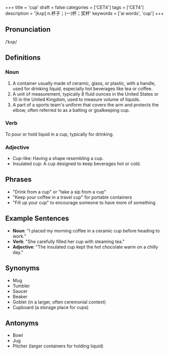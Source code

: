 +++
title = 'cup'
draft = false
categories = ['CET4']
tags = ['CET4']
description = '[kʌp] n.杯子；(一)杯；奖杯'
keywords = ['ai words', 'cup']
+++

## Pronunciation
/ˈkʌp/

## Definitions
### Noun
1. A container usually made of ceramic, glass, or plastic, with a handle, used for drinking liquid, especially hot beverages like tea or coffee.
2. A unit of measurement, typically 8 fluid ounces in the United States or 10 in the United Kingdom, used to measure volume of liquids.
3. A part of a sports team's uniform that covers the arm and protects the elbow, often referred to as a batting or goalkeeping cup.

### Verb
To pour or hold liquid in a cup, typically for drinking.

### Adjective
- Cup-like: Having a shape resembling a cup.
- Insulated cup: A cup designed to keep beverages hot or cold.

## Phrases
- "Drink from a cup" or "take a sip from a cup"
- "Keep your coffee in a travel cup" for portable containers
- "Fill up your cup" to encourage someone to have more of something

## Example Sentences
- **Noun**: "I placed my morning coffee in a ceramic cup before heading to work."
- **Verb**: "She carefully filled her cup with steaming tea."
- **Adjective**: "The insulated cup kept the hot chocolate warm on a chilly day."

## Synonyms
- Mug
- Tumbler
- Saucer
- Beaker
- Goblet (in a larger, often ceremonial context)
- Cupboard (a storage place for cups)

## Antonyms
- Bowl
- Jug
- Pitcher (larger containers for holding liquid)
